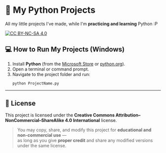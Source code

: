 # 🐍 My Python Projects
All my little projects I've made, while I'm **practicing and learning** Python  :P

[![CC BY-NC-SA 4.0][cc-by-nc-sa-image]][cc-by-nc-sa]

[cc-by-nc-sa]: http://creativecommons.org/licenses/by-nc-sa/4.0/
[cc-by-nc-sa-image]: https://licensebuttons.net/l/by-nc-sa/4.0/88x31.png


## 💻 How to Run My Projects (Windows)
1. Install **Python** (from the [Microsoft Store](https://apps.microsoft.com/detail/9pjpw5ldxlz5) or [python.org](https://www.python.org/downloads/)).  
2. Open a terminal or command prompt.  
3. Navigate to the project folder and run:
   ```bash
   python ProjectName.py
   ```

---

## 🧠 License
This project is licensed under the **Creative Commons Attribution–NonCommercial–ShareAlike 4.0 International** license.

> You may copy, share, and modify this project for **educational and non-commercial use** —  
> as long as you give **proper credit** and share any modified versions under the same license.
